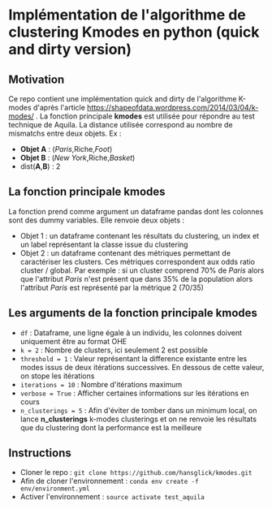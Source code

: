 # Implémentation de l'algorithme de clustering Kmodes en python (quick and dirty version)


## Motivation
Ce repo contient une implémentation quick and dirty de l'algorithme K-modes d'après l'article https://shapeofdata.wordpress.com/2014/03/04/k-modes/ . La fonction principale __kmodes__ est utilisée pour répondre au test technique de Aquila. La distance utilisée correspond au nombre de mismatchs entre deux objets. Ex :
 * **Objet A** : (*Paris*,Riche,*Foot*)
 * **Objet B** : (*New York*,Riche,*Basket*)
 * dist(**A**,**B**) : 2



## La fonction principale kmodes
La fonction prend comme argument un dataframe pandas dont les colonnes sont des dummy variables. Elle renvoie deux objets :
 * Objet 1 : un dataframe contenant les résultats du clustering, un index et un label représentant la classe issue du clustering
 * Objet 2 : un dataframe contenant des métriques permettant de caractériser les clusters. Ces métriques correspondent aux odds ratio cluster / global. Par exemple : si un cluster comprend 70% de _Paris_ alors que l'attribut _Paris_ n'est présent que dans 35% de la population alors l'attribut _Paris_ est représenté par la métrique 2 (70/35)

## Les arguments de la fonction principale kmodes
* `df` : Dataframe, une ligne égale à un individu, les colonnes doivent uniquement être au format OHE
* `k = 2` : Nombre de clusters, ici seulement 2 est possible
* `threshold = 1` : Valeur représentant la difference existante entre les modes issus de deux itérations successives. En dessous de cette valeur, on stope les itérations
* `iterations = 10` : Nombre d'itérations maximum
* `verbose = True` : Afficher certaines informations sur les itérations en cours
* `n_clusterings = 5` : Afin d'éviter de tomber dans un minimum local, on lance __n_clusterings__ k-modes clusterings et on ne renvoie les résultats que du clustering dont la performance est la meilleure


## Instructions
 * Cloner le repo : `git clone https://github.com/hansglick/kmodes.git`
 * Afin de cloner l'environnement : `conda env create -f env/environment.yml`
 * Activer l'environnement : `source activate test_aquila`